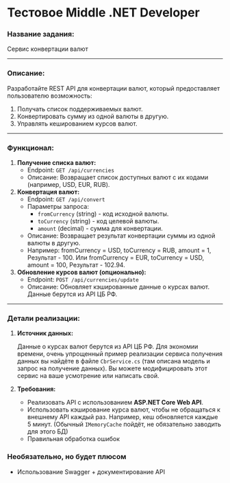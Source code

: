 # Тестовое Middle .NET Developer

### **Название задания:**

Сервис конвертации валют

---

### **Описание:**

Разработайте REST API для конвертации валют, который предоставляет пользователю возможность:

1. Получать список поддерживаемых валют.
2. Конвертировать сумму из одной валюты в другую.
3. Управлять кешированием курсов валют.

---

### **Функционал:**

1. **Получение списка валют:**
    - Endpoint: `GET /api/currencies`
    - Описание: Возвращает список доступных валют с их кодами (например, USD, EUR, RUB).
2. **Конвертация валют:**
    - Endpoint: `GET /api/convert`
    - Параметры запроса:
        - `fromCurrency` (string) - код исходной валюты.
        - `toCurrency` (string) - код целевой валюты.
        - `amount` (decimal) - сумма для конвертации.
    - Описание: Возвращает результат конвертации суммы из одной валюты в другую.
    - Например: fromCurrency = USD, toCurrency = RUB, amount = 1, Результат - 100. Или fromCurrency = EUR, toCurrency = USD, amount = 100, Результат - 102.94.
3. **Обновление курсов валют (опционально):**
    - Endpoint: `POST /api/currencies/update`
    - Описание: Обновляет кэшированные данные о курсах валют. Данные берутся из API ЦБ РФ.

---

### **Детали реализации:**

1. **Источник данных:**
    
    Данные о курсах валют берутся из API ЦБ РФ. Для экономии времени, очень упрощенный пример реализации сервиса получения данных вы найдёте в файле `CbrService.cs` (там описана модель и запрос на получение данных). Вы можете модифицировать этот сервис на ваше усмотрение или написать свой.
    
2. **Требования:**
    - Реализовать API с использованием **ASP.NET Core Web API**.
    - Использовать кэширование курса валют, чтобы не обращаться к внешнему API каждый раз. Например, кеш обновляется каждые 5 минут. (Обычный  `IMemoryCache` пойдёт, не обязательно заводить для этого БД)
    - Правильная обработка ошибок

### Необязательно, но будет плюсом

- Использование Swagger + документирование API
